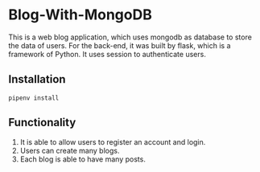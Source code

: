# Blog-With-MongoDB
This is a web blog application, which uses mongodb as database to store the data of users. For the back-end, it was built by flask, which is a framework of Python. It uses session to authenticate users. <br>

## Installation
```
pipenv install
```

## Functionality
1. It is able to allow users to register an account and login. 
2. Users can create many blogs.
3. Each blog is able to have many posts.


